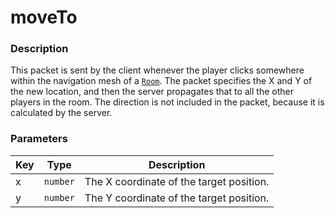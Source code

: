 # moveTo

### Description

This packet is sent by the client whenever the player clicks somewhere within the navigation mesh of a [`Room`](../classes/room.md). The packet specifies the X and Y of the new location, and then the server propagates that to all the other players in the room. The direction is not included in the packet, because it is calculated by the server.

### Parameters

| Key | Type     | Description                              |
| --- | -------- | ---------------------------------------- |
| x   | `number` | The X coordinate of the target position. |
| y   | `number` | The Y coordinate of the target position. |

